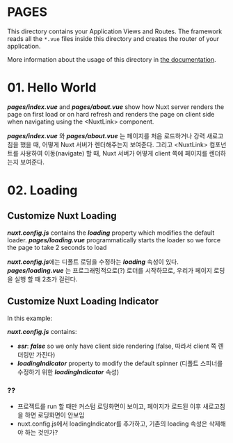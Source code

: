 # PAGES

This directory contains your Application Views and Routes.
The framework reads all the `*.vue` files inside this directory and creates the router of your application.

More information about the usage of this directory in [the documentation](https://nuxtjs.org/guide/routing).

# 01. Hello World
***pages/index.vue*** and ***pages/about.vue*** show how Nuxt server renders the page on first load or on hard refresh and renders the page on client side when navigating using the \<NuxtLink> component.

***pages/index.vue*** 와 ***pages/about.vue*** 는 페이지를 처음 로드하거나 강력 새로고침을 했을 때, 어떻게 Nuxt 서버가 렌더해주는지 보여준다.
그리고 \<NuxtLink> 컴포넌트를 사용하여 이동(navigate) 할 때, Nuxt 서버가 어떻게 client 쪽에 페이지를 렌더하는지 보여준다.

# 02. Loading
## Customize Nuxt Loading
***nuxt.config.js*** contains the ***loading*** property which modifies the default loader. 
***pages/loading.vue*** programmatically starts the loader so we force the page to take 2 seconds to load

***nuxt.config.js***에는 디폴트 로딩을 수정하는 ***loading*** 속성이 있다. ***pages/loading.vue*** 는 프로그래밍적으로(?) 로더를 시작하므로, 우리가 페이지 로딩을 실행 할 때 2초가 걸린다.

## Customize Nuxt Loading Indicator
In this example:

***nuxt.config.js*** contains:

- ***ssr***: ***false*** so we only have client side rendering (false, 따라서 client 쪽 렌더링만 가진다)
- ***loadingIndicator*** property to modify the default spinner (디폴트 스피너를 수정하기 위한 ***loadingIndicator*** 속성)

### ??
- 프로젝트를 run 할 때만 커스텀 로딩화면이 보이고, 페이지가 로드된 이후 새로고침을 하면 로딩화면이 안보임
- nuxt.config.js에서 loadingIndicator를 추가하고, 기존의 loading 속성은 삭제해야 하는 것인가?

